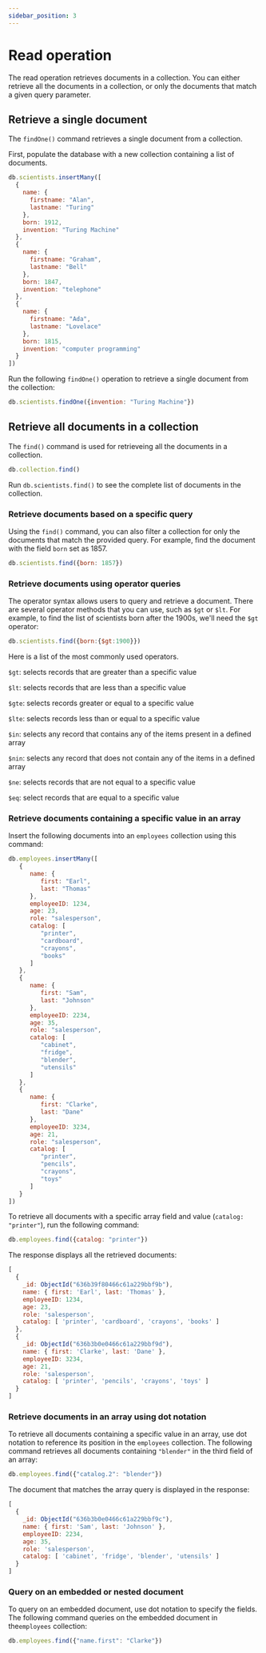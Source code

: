 ```yaml
---
sidebar_position: 3
---
```


# Read operation

The read operation retrieves documents in a collection.
You can either retrieve all the documents in a collection, or only the documents that match a given query parameter.

## Retrieve a single document

The `findOne()` command retrieves a single document from a collection.

First, populate the database with a new collection containing a list of documents.

```js
db.scientists.insertMany([
  {
    name: {
      firstname: "Alan",
      lastname: "Turing"
    },
    born: 1912,
    invention: "Turing Machine"
  },
  {
    name: {
      firstname: "Graham",
      lastname: "Bell"
    },
    born: 1847,
    invention: "telephone"
  },
  {
    name: {
      firstname: "Ada",
      lastname: "Lovelace"
    },
    born: 1815,
    invention: "computer programming"
  }
])
```

Run the following `findOne()` operation to retrieve a single document from the collection:

```js
db.scientists.findOne({invention: "Turing Machine"})
```

## Retrieve all documents in a collection

The `find()` command is used for retrieveing all the documents in a collection.

```js
db.collection.find()
```

Run `db.scientists.find()` to see the complete list of documents in the collection.

### Retrieve documents based on a specific query

Using the `find()` command, you can also filter a collection for only the documents that match the provided query.
For example, find the document with the field `born` set as 1857.

```js
db.scientists.find({born: 1857})
```

### Retrieve documents using operator queries

The operator syntax allows users to query and retrieve a document.
There are several operator methods that you can use, such as `$gt` or `$lt`.
For example, to find the list of scientists born after the 1900s, we'll need the `$gt` operator:

```js
db.scientists.find({born:{$gt:1900}})
```

Here is a list of the most commonly used operators.

`$gt`: selects records that are greater than a specific value

`$lt`:  selects records that are less than a specific value

`$gte`: selects records greater or equal to a specific value

`$lte`: selects records less than or equal to a specific value

`$in`: selects any record that contains any of the items present in a defined array

`$nin`: selects any record that does not contain any of the items in a defined array

`$ne`: selects records that are not equal to a specific value

`$eq`: select records that are equal to a specific value

### Retrieve documents containing a specific value in an array

Insert the following documents into an `employees` collection using this command:

```js
db.employees.insertMany([
   {
      name: {
         first: "Earl",
         last: "Thomas"
      },
      employeeID: 1234,
      age: 23,
      role: "salesperson",
      catalog: [
         "printer",
         "cardboard",
         "crayons",
         "books"
      ]
   },
   {
      name: {
         first: "Sam",
         last: "Johnson"
      },
      employeeID: 2234,
      age: 35,
      role: "salesperson",
      catalog: [
         "cabinet",
         "fridge",
         "blender",
         "utensils"
      ]
   },
   {
      name: {
         first: "Clarke",
         last: "Dane"
      },
      employeeID: 3234,
      age: 21,
      role: "salesperson",
      catalog: [
         "printer",
         "pencils",
         "crayons",
         "toys"
      ]
   }
])
```

To retrieve all documents with a specific array field and value (`catalog: "printer"`), run the following command:

```js
db.employees.find({catalog: "printer"})
```

The response displays all the retrieved documents:

```js
[
  {
    _id: ObjectId("636b39f80466c61a229bbf9b"),
    name: { first: 'Earl', last: 'Thomas' },
    employeeID: 1234,
    age: 23,
    role: 'salesperson',
    catalog: [ 'printer', 'cardboard', 'crayons', 'books' ]
  },
  {
    _id: ObjectId("636b3b0e0466c61a229bbf9d"),
    name: { first: 'Clarke', last: 'Dane' },
    employeeID: 3234,
    age: 21,
    role: 'salesperson',
    catalog: [ 'printer', 'pencils', 'crayons', 'toys' ]
  }
]
```

### Retrieve documents in an array using dot notation

To retrieve all documents containing a specific value in an array, use dot notation to reference its position in the `employees` collection.
The following command retrieves all documents containing `"blender"` in the third field of an array:

```js
db.employees.find({"catalog.2": "blender"})
```

The document that matches the array query is displayed in the response:

```js
[
  {
    _id: ObjectId("636b3b0e0466c61a229bbf9c"),
    name: { first: 'Sam', last: 'Johnson' },
    employeeID: 2234,
    age: 35,
    role: 'salesperson',
    catalog: [ 'cabinet', 'fridge', 'blender', 'utensils' ]
  }
]
```

### Query on an embedded or nested document

To query on an embedded document, use dot notation to specify the fields.
The following command queries on the embedded document in the`employees` collection:

```js
db.employees.find({"name.first": "Clarke"})
```
